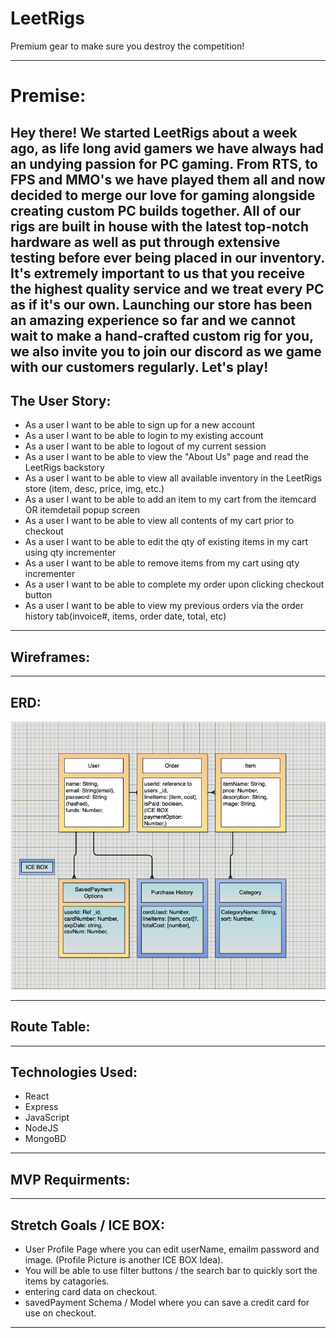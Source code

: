 # LeetRigs 
Premium gear to make sure you destroy the competition!
<hr>

# Premise:

Hey there! We started LeetRigs about a week ago, as life long avid gamers we have always had an undying passion for PC gaming. From RTS, to FPS and MMO's we have played them all and now decided to merge our love for gaming alongside creating custom PC builds together. All of our rigs are built in house with the latest top-notch hardware as well as put through extensive testing before ever being placed in our inventory. It's extremely important to us that you receive the highest quality service and we treat every PC as if it's our own. Launching our store has been an amazing experience so far and we cannot wait to make a hand-crafted custom rig for you, we also invite you to join our discord as we game with our customers regularly. Let's play!
---

## The User Story:
- As a user I want to be able to sign up for a new account
- As a user I want to be able to login to my existing account
- As a user I want to be able to logout of my current session 
- As a user I want to be able to view the "About Us" page and read the LeetRigs backstory
- As a user I want to be able to view all available inventory in the LeetRigs store (item, desc, price, img, etc.)
- As a user I want to be able to add an item to my cart from the itemcard OR itemdetail popup screen
- As a user I want to be able to view all contents of my cart prior to checkout
- As a user I want to be able to edit the qty of existing items in my cart using qty incrementer
- As a user I want to be able to remove items from my cart using qty incrementer
- As a user I want to be able to complete my order upon clicking checkout button
- As a user I want to be able to view my previous orders via the order history tab(invoice#, items, order date, total, etc)
<hr>

## Wireframes:
<hr>

## ERD:
![ERD Picture](public/imgs/readMe/readme-erd.png)
<hr>

## Route Table:

<hr>

## Technologies Used:
- React
- Express
- JavaScript
- NodeJS
- MongoBD
<hr>

## MVP Requirments:
<hr>

## Stretch Goals / ICE BOX:
- User Profile Page where you can edit userName, emailm password and image. (Profile Picture is another ICE BOX Idea).
- You will be able to use filter buttons / the search bar to quickly sort the items by catagories.
- entering card data on checkout.
- savedPayment Schema / Model where you can save a credit card for use on checkout.
<hr>